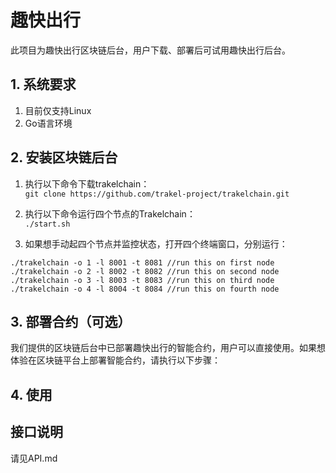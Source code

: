 #  趣快出行
此项目为趣快出行区块链后台，用户下载、部署后可试用趣快出行后台。
    
##  1. 系统要求
1. 目前仅支持Linux
2. Go语言环境
  
##  2. 安装区块链后台
1. 执行以下命令下载trakelchain：  
`git clone https://github.com/trakel-project/trakelchain.git`

2. 执行以下命令运行四个节点的Trakelchain：  
`./start.sh`

3. 如果想手动起四个节点并监控状态，打开四个终端窗口，分别运行：  
```
./trakelchain -o 1 -l 8001 -t 8081 //run this on first node
./trakelchain -o 2 -l 8002 -t 8082 //run this on second node
./trakelchain -o 3 -l 8003 -t 8083 //run this on third node
./trakelchain -o 4 -l 8004 -t 8084 //run this on fourth node
```
    
## 3. 部署合约（可选）
我们提供的区块链后台中已部署趣快出行的智能合约，用户可以直接使用。如果想体验在区块链平台上部署智能合约，请执行以下步骤：

## 4. 使用


## 接口说明
请见API.md


